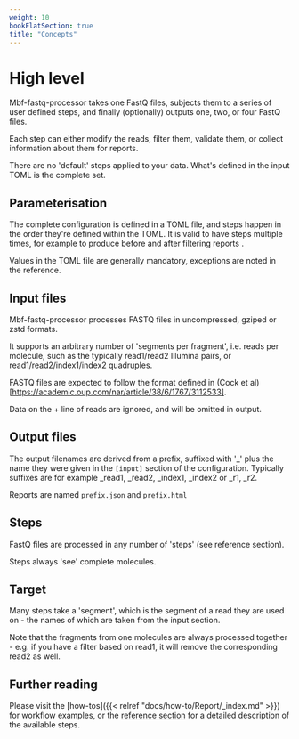 ```yaml
---
weight: 10
bookFlatSection: true
title: "Concepts"
---
```


# High level

Mbf-fastq-processor takes one FastQ files, subjects them to a series of user defined steps,
and finally (optionally) outputs one, two, or four FastQ files.

Each step can either modify the reads, filter them, validate them, or collect information about them for
reports.

There are no 'default' steps applied to your data. What's defined in the input TOML is the
complete set.

## Parameterisation

The complete configuration is defined in a TOML file, and steps happen in the order they're defined 
within the TOML. It is valid to have steps multiple times, for example to produce before and after filtering reports .

Values in the TOML file are generally mandatory, exceptions are noted in the reference.

## Input files

Mbf-fastq-processor processes FASTQ files in uncompressed, gziped or zstd formats.

It supports an arbitrary number of 'segments per fragment', i.e. reads  per molecule,
such as the typically read1/read2 Illumina pairs, or read1/read2/index1/index2 quadruples.

FASTQ files are expected to follow the format defined in (Cock et al)[https://academic.oup.com/nar/article/38/6/1767/3112533].

Data on the + line of reads are ignored, and will be omitted in output.

## Output files

The output filenames are derived from a prefix, suffixed with '_' plus the name they were given 
in the `[input]` section of the configuration. Typically suffixes are for example _read1, _read2,
_index1, _index2 or _r1, _r2.

Reports are named `prefix.json` and `prefix.html`

## Steps

FastQ files are processed in any number of 'steps' (see reference section).

Steps always 'see' complete molecules.

## Target

Many steps take a 'segment', which is the segment of a read they are used on - the names of which are taken from the input section.

Note that the fragments from one molecules are always processed together - e.g. if you have a filter based on read1,
it will remove the corresponding read2 as well.


## Further reading

Please visit the [how-tos]({{< relref "docs/how-to/Report/_index.md" >}}) for workflow examples, or the [reference section](/reference) for a detailed description of the available steps.
